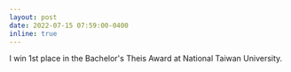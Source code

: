 ```yaml
---
layout: post
date: 2022-07-15 07:59:00-0400
inline: true
---
```


I win 1st place in the Bachelor's Theis Award at National Taiwan University.
